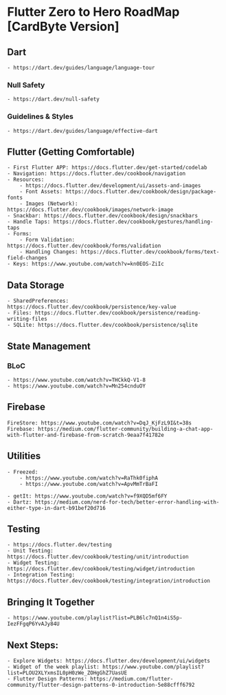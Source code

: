 # Flutter Zero to Hero RoadMap [CardByte Version]

## Dart
    - https://dart.dev/guides/language/language-tour
    
### Null Safety
    - https://dart.dev/null-safety

### Guidelines & Styles

    - https://dart.dev/guides/language/effective-dart

## Flutter (Getting Comfortable)

    - First Flutter APP: https://docs.flutter.dev/get-started/codelab
    - Navigation: https://docs.flutter.dev/cookbook/navigation
    - Resources:
        - https://docs.flutter.dev/development/ui/assets-and-images
        - Font Assets: https://docs.flutter.dev/cookbook/design/package-fonts
        - Images (Network): https://docs.flutter.dev/cookbook/images/network-image
    - Snackbar: https://docs.flutter.dev/cookbook/design/snackbars
    - Handle Taps: https://docs.flutter.dev/cookbook/gestures/handling-taps
    - Forms:
        - Form Validation: https://docs.flutter.dev/cookbook/forms/validation
        - Handling Changes: https://docs.flutter.dev/cookbook/forms/text-field-changes
    - Keys: https://www.youtube.com/watch?v=kn0EOS-ZiIc

## Data Storage

    - SharedPreferences: https://docs.flutter.dev/cookbook/persistence/key-value
    - Files: https://docs.flutter.dev/cookbook/persistence/reading-writing-files
    - SQLite: https://docs.flutter.dev/cookbook/persistence/sqlite

## State Management

### BLoC

    - https://www.youtube.com/watch?v=THCkkQ-V1-8
    - https://www.youtube.com/watch?v=Mn254cnduOY

## Firebase

    FireStore: https://www.youtube.com/watch?v=DqJ_KjFzL9I&t=38s
    Firebase: https://medium.com/flutter-community/building-a-chat-app-with-flutter-and-firebase-from-scratch-9eaa7f41782e

## Utilities

    - Freezed: 
        - https://www.youtube.com/watch?v=RaThk0fiphA
        - https://www.youtube.com/watch?v=ApvMmTrBaFI
    
    - getIt: https://www.youtube.com/watch?v=f9XQD5mf6FY
    - Dartz: https://medium.com/nerd-for-tech/better-error-handling-with-either-type-in-dart-b91bef20d716

## Testing

    - https://docs.flutter.dev/testing
    - Unit Testing: https://docs.flutter.dev/cookbook/testing/unit/introduction
    - Widget Testing: https://docs.flutter.dev/cookbook/testing/widget/introduction
    - Integration Testing: https://docs.flutter.dev/cookbook/testing/integration/introduction

## Bringing It Together

    - https://www.youtube.com/playlist?list=PLB6lc7nQ1n4iS5p-IezFFgqP6YvAJy84U

## Next Steps:

    - Explore Widgets: https://docs.flutter.dev/development/ui/widgets
    - Widget of the week playlist: https://www.youtube.com/playlist?list=PLOU2XLYxmsIL0pH0zWe_ZOHgGhZ7UasUE
    - Flutter Design Patterns: https://medium.com/flutter-community/flutter-design-patterns-0-introduction-5e88cfff6792
